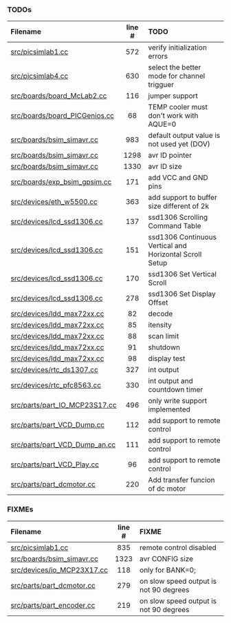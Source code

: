### TODOs
| Filename | line # | TODO
|:------|:------:|:------
| [src/picsimlab1.cc](src/picsimlab1.cc#L572) | 572 | verify initialization errors
| [src/picsimlab4.cc](src/picsimlab4.cc#L630) | 630 | select the better mode for channel trigguer
| [src/boards/board_McLab2.cc](src/boards/board_McLab2.cc#L116) | 116 | jumper support
| [src/boards/board_PICGenios.cc](src/boards/board_PICGenios.cc#L68) | 68 | TEMP cooler must don't work with AQUE=0
| [src/boards/bsim_simavr.cc](src/boards/bsim_simavr.cc#L983) | 983 | default output value is not used yet (DOV)
| [src/boards/bsim_simavr.cc](src/boards/bsim_simavr.cc#L1298) | 1298 | avr ID pointer
| [src/boards/bsim_simavr.cc](src/boards/bsim_simavr.cc#L1330) | 1330 | avr ID size
| [src/boards/exp_bsim_gpsim.cc](src/boards/exp_bsim_gpsim.cc#L171) | 171 | add VCC and GND pins
| [src/devices/eth_w5500.cc](src/devices/eth_w5500.cc#L363) | 363 | add support to buffer size different of 2k
| [src/devices/lcd_ssd1306.cc](src/devices/lcd_ssd1306.cc#L137) | 137 | ssd1306 Scrolling Command Table
| [src/devices/lcd_ssd1306.cc](src/devices/lcd_ssd1306.cc#L151) | 151 | ssd1306 Continuous Vertical and Horizontal Scroll Setup
| [src/devices/lcd_ssd1306.cc](src/devices/lcd_ssd1306.cc#L170) | 170 | ssd1306 Set Vertical Scroll
| [src/devices/lcd_ssd1306.cc](src/devices/lcd_ssd1306.cc#L278) | 278 | ssd1306 Set Display Offset
| [src/devices/ldd_max72xx.cc](src/devices/ldd_max72xx.cc#L82) | 82 | decode
| [src/devices/ldd_max72xx.cc](src/devices/ldd_max72xx.cc#L85) | 85 | itensity
| [src/devices/ldd_max72xx.cc](src/devices/ldd_max72xx.cc#L88) | 88 | scan limit
| [src/devices/ldd_max72xx.cc](src/devices/ldd_max72xx.cc#L91) | 91 | shutdown
| [src/devices/ldd_max72xx.cc](src/devices/ldd_max72xx.cc#L98) | 98 | display test
| [src/devices/rtc_ds1307.cc](src/devices/rtc_ds1307.cc#L327) | 327 | int output
| [src/devices/rtc_pfc8563.cc](src/devices/rtc_pfc8563.cc#L330) | 330 | int output and countdown timer
| [src/parts/part_IO_MCP23S17.cc](src/parts/part_IO_MCP23S17.cc#L496) | 496 | only write support implemented
| [src/parts/part_VCD_Dump.cc](src/parts/part_VCD_Dump.cc#L112) | 112 | add support to remote control
| [src/parts/part_VCD_Dump_an.cc](src/parts/part_VCD_Dump_an.cc#L111) | 111 | add support to remote control
| [src/parts/part_VCD_Play.cc](src/parts/part_VCD_Play.cc#L96) | 96 | add support to remote control
| [src/parts/part_dcmotor.cc](src/parts/part_dcmotor.cc#L220) | 220 | Add transfer funcion of dc motor

### FIXMEs
| Filename | line # | FIXME
|:------|:------:|:------
| [src/picsimlab1.cc](src/picsimlab1.cc#L835) | 835 | remote control disabled
| [src/boards/bsim_simavr.cc](src/boards/bsim_simavr.cc#L1323) | 1323 | avr CONFIG size
| [src/devices/io_MCP23X17.cc](src/devices/io_MCP23X17.cc#L118) | 118 | only for BANK=0;
| [src/parts/part_dcmotor.cc](src/parts/part_dcmotor.cc#L279) | 279 | on slow speed output is not 90 degrees
| [src/parts/part_encoder.cc](src/parts/part_encoder.cc#L219) | 219 | on slow speed output is not 90 degrees
